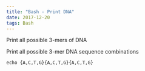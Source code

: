 ```yaml
---
title: "Bash - Print DNA"
date: 2017-12-20
tags: Bash
---
```


Print all possible 3-mers of DNA


Print all possible 3-mer DNA sequence combinations

```
echo {A,C,T,G}{A,C,T,G}{A,C,T,G}
```

